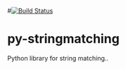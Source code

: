 #[![Build Status](https://travis-ci.org/kvpradap/py_stringmatching.svg?branch=master)](https://travis-ci.org/kvpradap/py_stringmatching)

# py-stringmatching
Python library for string matching..
